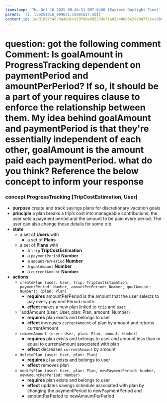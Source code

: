 ```yaml
---
timestamp: 'Thu Oct 16 2025 09:46:51 GMT-0400 (Eastern Daylight Time)'
parent: '[[..\20251016_094651.c0a9cb27.md]]'
content_id: 1add1697f4dc3a48dcc929f99e08523de71ad2c400d6e19c047f1cea3b8477b9
---
```


# question: got the following comment Comment: Is goalAmount in ProgressTracking dependent on paymentPeriod and amountPerPeriod? If so, it should be a part of your requires clause to enforce the relationship between them. My idea behind goalAmount and paymentPeriod is that they're essentially independent of each other, goalAmount is the amount paid each paymentPeriod. what do you think? Reference the below concept to inform your response

### concept ProgressTracking \[TripCostEstimation, User]

* **purpose** create and track savings plans for discretionary vacation goals
* **principle** a plan breaks a trip’s cost into manageable contributions, the user sets a payment period and the amount to be paid every period. The user can also change those details for some trip.
* **state**
  * a set of **Users** with
    * a set of **Plans**
  * a set of **Plans** with
    * a `trip` **TripCostEstimation**
    * a `paymentPeriod` **Number**
    * a `amountPerPeriod` **Number**
    * a `goalAmount` **Number**
    * a `currentAmount` **Number**
* **actions**
  * `createPlan (user: User, trip: TripCostEstimation, paymentPeriod: Number, amountPerPeriod: Number, goalAmount: Number): (plan: Plan)`
    * **requires** amountPerPeriod is the amount that the user selects to pay every paymentPeriod month
    * **effect** makes a new plan linked to `trip` and `user`
  * \`addAmount (user: User, plan: Plan, amount: Number)
    * **requires** plan exists and belongs to user
    * **effect** increases `currentAmount` of plan by amount and returns currentAmount
  * `removeAmount (user: User, plan: Plan, amount: Number)`
    * **requires** plan exists and belongs to user and amount less than or equal to currentAmount associated with plan
    * **effect** decreases `currentAmount` by amount
  * `deletePlan (user: User, plan: Plan)`
    * **requires** `plan` exists and belongs to user
    * **effect** removes plan
  * `modifyPlan (user: User, plan: Plan, newPaymentPeriod: Number, newAmountPerPeriod: Number)`
    * **requires** plan exists and belongs to user
    * **effect** updates savings schedule associated with plan by changing the paymentPeriod to newPaymentPeriod and
    * amountPerPeriod to newAmountPerPeriod
